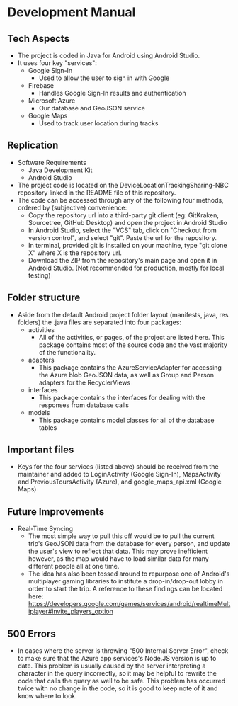 # Development Manual
## Tech Aspects
- The project is coded in Java for Android using Android Studio.
- It uses four key "services":
  - Google Sign-In
    - Used to allow the user to sign in with Google
  - Firebase
    - Handles Google Sign-In results and authentication
  - Microsoft Azure
    - Our database and GeoJSON service
  - Google Maps
    - Used to track user location during tracks
## Replication
- Software Requirements
  - Java Development Kit
  - Android Studio
- The project code is located on the DeviceLocationTrackingSharing-NBC repository linked in the README file of this repository.
- The code can be accessed through any of the following four methods, ordered by (subjective) convenience:
  - Copy the repository url into a third-party git client (eg: GitKraken, Sourcetree, GitHub Desktop) and open the project in Android Studio
  - In Android Studio, select the "VCS" tab, click on "Checkout from version control", and select "git". Paste the url for the repository.
  - In terminal, provided git is installed on your machine, type "git clone X" where X is the repository url.
  - Download the ZIP from the repository's main page and open it in Android Studio. (Not recommended for production, mostly for local testing)
## Folder structure
- Aside from the default Android project folder layout (manifests, java, res folders) the .java files are separated into four packages:
  - activities
    - All of the activities, or pages, of the project are listed here. This package contains most of the source code and the vast majority of the functionality.
  - adapters
    - This package contains the AzureServiceAdapter for accessing the Azure blob GeoJSON data, as well as Group and Person adapters for the RecyclerViews
  - interfaces
    - This package contains the interfaces for dealing with the responses from database calls
  - models
    - This package contains model classes for all of the database tables
## Important files
- Keys for the four services (listed above) should be received from the maintainer and added to LoginActivity (Google Sign-In), MapsActivity and PreviousToursActivity (Azure), and google_maps_api.xml (Google Maps)
## Future Improvements
- Real-Time Syncing
  - The most simple way to pull this off would be to pull the current trip's GeoJSON data from the database for every person, and update the user's view to reflect that data. This may prove inefficient however, as the map would have to load similar data for many different people all at one time.
  - The idea has also been tossed around to repurpose one of Android's multiplayer gaming libraries to institute a drop-in/drop-out lobby in order to start the trip. A reference to these findings can be located here: https://developers.google.com/games/services/android/realtimeMultiplayer#invite_players_option
## 500 Errors
- In cases where the server is throwing "500 Internal Server Error", check to make sure that the Azure app services's Node.JS version is up to date. This problem is usually caused by the server interpreting a character in the query incorrectly, so it may be helpful to rewrite the code that calls the query as well to be safe. This problem has occurred twice with no change in the code, so it is good to keep note of it and know where to look.
